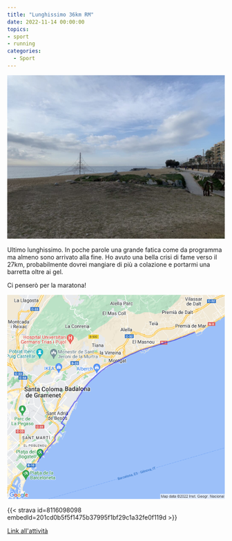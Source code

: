 ```yaml
---
title: "Lunghissimo 36km RM"
date: 2022-11-14 00:00:00
topics:
- sport
- running
categories:
  - Sport
---
```


![](images/IMG_0669-1024x768.jpg)

Ultimo lunghissimo. In poche parole una grande fatica come da programma ma almeno sono arrivato alla fine. Ho avuto una bella crisi di fame verso il 27km, probabilmente dovrei mangiare di più a colazione e portarmi una barretta oltre ai gel.

Ci penserò per la maratona!

![](images/20221114-activity-map.png)

{{< strava id=8116098098 embedId=201cd0b5f5f1475b37995f1bf29c1a32fe0f119d >}}

[Link all'attività](https://strava.com/activities/8116098098)
